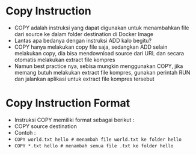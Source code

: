 # Copy Instruction

- COPY adalah instruksi yang dapat digunakan untuk menambahkan file dari source ke dalam folder destination di Docker Image
- Lantas apa bedanya dengan instruksi ADD kalo begitu? 
- COPY hanya melakukan copy file saja, sedangkan ADD selain melakukan copy, dia bisa mendownload source dari URL dan secara otomatis melakukan extract file kompres 
- Namun best practice nya, sebisa mungkin menggunakan COPY, jika memang butuh melakukan extract file kompres, gunakan perintah RUN dan jalankan aplikasi untuk extract file kompres tersebut

# Copy Instruction Format

- Instruksi COPY memiliki format sebagai berikut :
- COPY source destination 
- Contoh :
- ```COPY world.txt hello # menambah file world.txt ke folder hello```
- ```COPY *.txt hello # menambah semua file .txt ke folder hello```